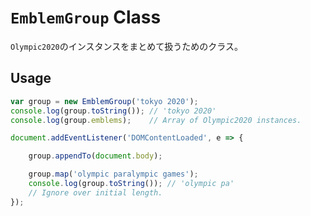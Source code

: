 # `EmblemGroup` Class

`Olympic2020`のインスタンスをまとめて扱うためのクラス。

## Usage

```javascript
var group = new EmblemGroup('tokyo 2020');
console.log(group.toString()); // 'tokyo 2020'
console.log(group.emblems);    // Array of Olympic2020 instances.

document.addEventListener('DOMContentLoaded', e => {

    group.appendTo(document.body);

    group.map('olympic paralympic games');
    console.log(group.toString()); // 'olympic pa'
    // Ignore over initial length.
});
```
